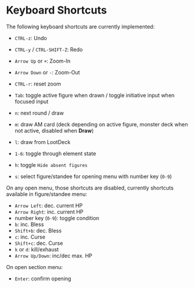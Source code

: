 # Keyboard Shortcuts

The following keyboard shortcuts are currently implemented:

- `CTRL-z`: Undo
- `CTRL-y` / `CTRL-SHIFT-Z`: Redo

- `Arrow Up` or `+`: Zoom-In
- `Arrow Down` or `-`: Zoom-Out
- `CTRL-r`: reset zoom
- `Tab`: toggle active figure when drawn / toggle initiative input when focused input
- `n`: next round / draw
- `m`: draw AM card (deck depending on active figure, monster deck when not active, disabled when **Draw**)
- `l`: draw from LootDeck
- `1-6`: toggle through element state
- `h`: toggle `Hide absent figures`
- `s`: select figure/standee for opening menu with number key (`0-9`)

On any open menu, those shortcuts are disabled, currently shortcuts available in figure/standee menu:
- `Arrow Left`: dec. current HP
- `Arrow Right`: inc. current HP
- number key (`0-9`): toggle condition
- `b`: inc. Bless
- `Shift+b`: dec. Bless
- `c`: inc. Curse
- `Shift+c`: dec. Curse
- `k` or `d`: kill/exhaust
- `Arrow Up/Down`: inc/dec max. HP

On open section menu:
- `Enter`: confirm opening